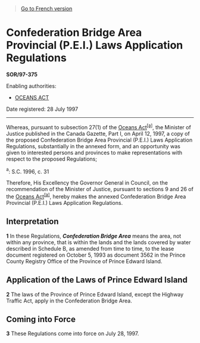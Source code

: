 > [Go to French version](/fr/Règlements/Décrets,%20ordonnances%20et%20règlements%20statutaires/97/375.md)

# Confederation Bridge Area Provincial (P.E.I.) Laws Application Regulations

**SOR/97-375**

Enabling authorities: 
- [OCEANS ACT](/en/Acts/Statutes%20of%20Canada/1996/c.%2031.md)

Date registered: 28 July 1997

----------

Whereas, pursuant to subsection 27(1) of the [Oceans Act](/en/Acts/Statutes%20of%20Canada/1996/c.%2031.md)<sup><a href='#fn_SOR-97-375_e_hq_5753'>[a]</a></sup>, the Minister of Justice published in the Canada Gazette, Part I, on April 12, 1997, a copy of the proposed Confederation Bridge Area Provincial (P.E.I.) Laws Application Regulations, substantially in the annexed form, and an opportunity was given to interested persons and provinces to make representations with respect to the proposed Regulations;

<a name='fn_SOR-97-375_e_hq_5753'><sup>a</sup></a>: S.C. 1996, c. 31<br />

Therefore, His Excellency the Governor General in Council, on the recommendation of the Minister of Justice, pursuant to sections 9 and 26 of the [Oceans Act](/en/Acts/Statutes%20of%20Canada/1996/c.%2031.md)<sup><a href='#fn_SOR-97-375_e_hq_5753'>[a]</a></sup>, hereby makes the annexed Confederation Bridge Area Provincial (P.E.I.) Laws Application Regulations.




## Interpretation


**1** In these Regulations, ***Confederation Bridge Area*** means the area, not within any province, that is within the lands and the lands covered by water described in Schedule B, as amended from time to time, to the lease document registered on October 5, 1993 as document 3562 in the Prince County Registry Office of the Province of Prince Edward Island.




## Application of the Laws of Prince Edward Island


**2** The laws of the Province of Prince Edward Island, except the Highway Traffic Act, apply in the Confederation Bridge Area.




## Coming into Force


**3** These Regulations come into force on July 28, 1997.


